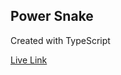 <!-- * cd to `example/` and open index.html

Create this app using typescript.

Good luck! -->

## Power Snake

Created with TypeScript

<a href="https://fsiino.github.io/ts-snake" target="_blank">Live Link</a>